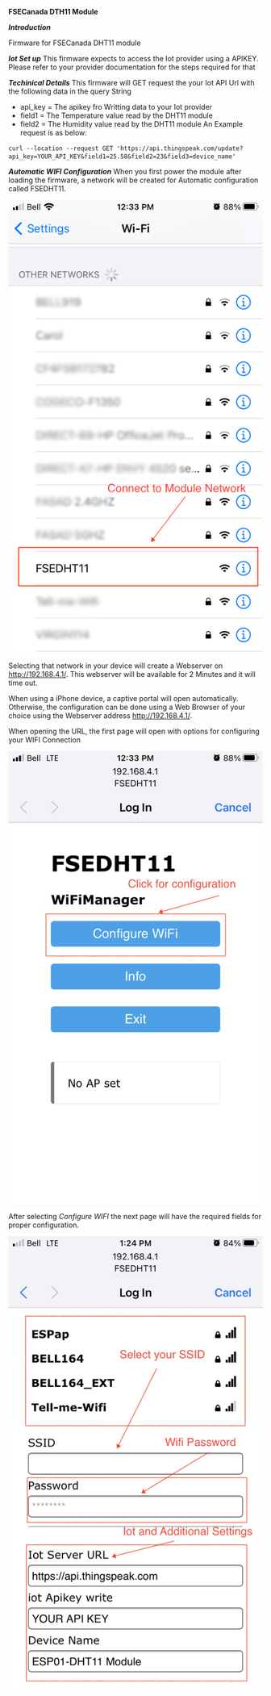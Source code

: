 **FSECanada DTH11 Module**

***Introduction***

Firmware for FSECanada DHT11 module

***Iot Set up***
This firmware expects to access the Iot provider using a APIKEY. Please refer to your provider documentation for the steps required for that

***Techinical Details***
This firmware will GET request the your Iot API Url with the following data in the query String
* api_key = The apikey fro Writting data to your Iot provider
* field1 = The Temperature value read by the DHT11 module
* field2 = The Humidity value read by the DHT11 module
An Example request is as below:

```
curl --location --request GET 'https://api.thingspeak.com/update?api_key=YOUR_API_KEY&field1=25.58&field2=23&field3=device_name'
```

***Automatic WIFI Configuration***
When you first power the module after loading the firmware, a network will be created for Automatic configuration called FSEDHT11.


![Select WIFI](img/SELECT_WIFI.PNG)

Selecting that network in your device will create a Webserver on http://192.168.4.1/. This webserver will be available for 2 Minutes and it will time out.

When using a iPhone device, a captive portal will open automatically. Otherwise, the configuration can be done using a Web Browser of your choice using the Webserver address http://192.168.4.1/.


When opening the URL, the first page will open with options for configuring your WIFI
Connection

![Options WIFI](img/OPTIONS.PNG)

After selecting *Configure WIFI* the next page will have the required fields for proper configuration.

![Final Seetings](img/CONFIG_DATA.PNG)
